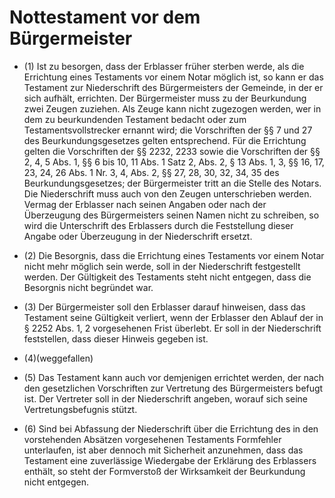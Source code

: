 # Nottestament vor dem Bürgermeister

- (1) Ist zu besorgen, dass der Erblasser früher sterben werde, als die Errichtung eines Testaments vor einem Notar möglich ist, so kann er das Testament zur Niederschrift des Bürgermeisters der Gemeinde, in der er sich aufhält, errichten. Der Bürgermeister muss zu der Beurkundung zwei Zeugen zuziehen. Als Zeuge kann nicht zugezogen werden, wer in dem zu beurkundenden Testament bedacht oder zum Testamentsvollstrecker ernannt wird; die Vorschriften der §§ 7 und 27 des Beurkundungsgesetzes gelten entsprechend. Für die Errichtung gelten die Vorschriften der §§ 2232, 2233 sowie die Vorschriften der §§ 2, 4, 5 Abs. 1, §§ 6 bis 10, 11 Abs. 1 Satz 2, Abs. 2, § 13 Abs. 1, 3, §§ 16, 17, 23, 24, 26 Abs. 1 Nr. 3, 4, Abs. 2, §§ 27, 28, 30, 32, 34, 35 des Beurkundungsgesetzes; der Bürgermeister tritt an die Stelle des Notars. Die Niederschrift muss auch von den Zeugen unterschrieben werden. Vermag der Erblasser nach seinen Angaben oder nach der Überzeugung des Bürgermeisters seinen Namen nicht zu schreiben, so wird die Unterschrift des Erblassers durch die Feststellung dieser Angabe oder Überzeugung in der Niederschrift ersetzt.

- (2) Die Besorgnis, dass die Errichtung eines Testaments vor einem Notar nicht mehr möglich sein werde, soll in der Niederschrift festgestellt werden. Der Gültigkeit des Testaments steht nicht entgegen, dass die Besorgnis nicht begründet war.

- (3) Der Bürgermeister soll den Erblasser darauf hinweisen, dass das Testament seine Gültigkeit verliert, wenn der Erblasser den Ablauf der in § 2252 Abs. 1, 2 vorgesehenen Frist überlebt. Er soll in der Niederschrift feststellen, dass dieser Hinweis gegeben ist.

- (4)(weggefallen)

- (5) Das Testament kann auch vor demjenigen errichtet werden, der nach den gesetzlichen Vorschriften zur Vertretung des Bürgermeisters befugt ist. Der Vertreter soll in der Niederschrift angeben, worauf sich seine Vertretungsbefugnis stützt.

- (6) Sind bei Abfassung der Niederschrift über die Errichtung des in den vorstehenden Absätzen vorgesehenen Testaments Formfehler unterlaufen, ist aber dennoch mit Sicherheit anzunehmen, dass das Testament eine zuverlässige Wiedergabe der Erklärung des Erblassers enthält, so steht der Formverstoß der Wirksamkeit der Beurkundung nicht entgegen.

